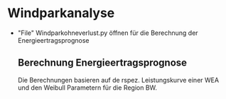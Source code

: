 # Windparkanalyse

- "File" Windparkohneverlust.py öffnen für die Berechnung der Energieertragsprognose

  ## Berechnung Energieertragsprognose

  Die Berechnungen basieren auf de rspez. Leistungskurve einer WEA und den Weibull Parametern für die Region BW.

